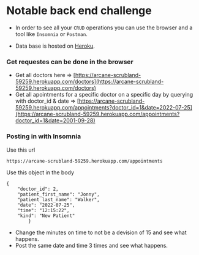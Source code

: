 # Notable back end challenge

- In order to see all your `CRUD` operations you can use the browser and a tool like `Insomnia` or `Postman`.

- Data base is hosted on [Heroku](https://arcane-scrubland-59259.herokuapp.com/).
### Get requestes can be done in the browser
- Get all doctors here => [https://arcane-scrubland-59259.herokuapp.com/doctors](https://arcane-scrubland-59259.herokuapp.com/doctors)
- Get all apointments for a specific doctor on a specific day by querying with doctor_id & date => [https://arcane-scrubland-59259.herokuapp.com/appointments?doctor_id=1&date=2022-07-25](https://arcane-scrubland-59259.herokuapp.com/appointments?doctor_id=1&date=2001-09-28)

### Posting in with Insomnia 
Use this url
```
https://arcane-scrubland-59259.herokuapp.com/appointments
```
Use this object in the body
```
{
    "doctor_id": 2,
    "patient_first_name": "Jonny",
    "patient_last_name": "Walker",
    "date": "2022-07-25",
    "time": "12:15:22",
    "kind": "New Patient"
		}

```
- Change the minutes on time to not be a devision of 15 and see what happens.
- Post the same date and time 3 times and see what happens. 
